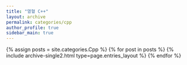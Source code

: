 ```yaml
---
title: "열혈 C++"
layout: archive
permalink: categories/cpp
author_profile: true
sidebar_main: true
---
```



{% assign posts = site.categories.Cpp %}
{% for post in posts %} {% include archive-single2.html type=page.entries_layout %} {% endfor %}
